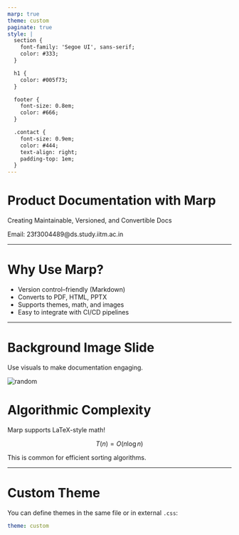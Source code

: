 ```yaml
---
marp: true
theme: custom
paginate: true
style: |
  section {
    font-family: 'Segoe UI', sans-serif;
    color: #333;
  }

  h1 {
    color: #005f73;
  }

  footer {
    font-size: 0.8em;
    color: #666;
  }

  .contact {
    font-size: 0.9em;
    color: #444;
    text-align: right;
    padding-top: 1em;
  }
---
```


<!-- _class: lead -->

# Product Documentation with Marp

Creating Maintainable, Versioned, and Convertible Docs

<div class="contact">
Email: 23f3004489@ds.study.iitm.ac.in
</div>

---

# Why Use Marp?

- Version control–friendly (Markdown)
- Converts to PDF, HTML, PPTX
- Supports themes, math, and images
- Easy to integrate with CI/CD pipelines

---

<!-- _backgroundImage: url("https://images.unsplash.com/photo-1526378722543-4a1a225dc1e1?auto=format&fit=crop&w=1200&q=80") -->
<!-- _backgroundSize: cover -->
<!-- _color: white -->

# Background Image Slide

Use visuals to make documentation engaging.

![random](https://github.com/user-attachments/assets/ccdaff70-5620-497b-993d-7f78d2b157ed)


# Algorithmic Complexity

Marp supports LaTeX-style math!

$$
T(n) = O(n \log n)
$$

This is common for efficient sorting algorithms.

---

# Custom Theme

You can define themes in the same file or in external `.css`:

```yaml
theme: custom
